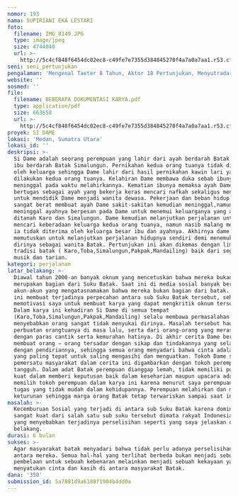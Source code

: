 ```yaml
---
nomor: 193
nama: SUPIRIANI EKA LESTARI
foto:
  filename: IMG_8149.JPG
  type: image/jpeg
  size: 4744040
  url: >-
    http://5c4cf848f6454dc02ec8-c49fe7e7355d384845270f4a7a0a7aa1.r53.cf2.rackcdn.com/4a4492ea-5e90-4f0d-8635-3481ba206595/IMG_8149.JPG
seni: seni_pertunjukan
pengalaman: 'Mengenal Taeter 8 Tahun, Aktor 18 Pertunjukan, Menyutradarai 2 Pertunjukan'
website: ''
sosmed: ''
file:
  filename: BEBERAPA DOKUMENTASI KARYA.pdf
  type: application/pdf
  size: 663658
  url: >-
    http://5c4cf848f6454dc02ec8-c49fe7e7355d384845270f4a7a0a7aa1.r53.cf2.rackcdn.com/f8aecb6e-5daf-4949-be66-413312dc52b6/BEBERAPA%20DOKUMENTASI%20KARYA.pdf
proyek: SI DAME
lokasi: 'Medan, Sumatra Utara'
lokasi_id: ''
deskripsi: >-
  Si Dame adalah seorang perempuan yang lahir dari ayah berdarah Batak Karo dan
  ibu berdarah Batak Simalungun. Pernikahan kedua orang tuanya tidak direstui
  oleh keluarga sehingga Dame lahir dari hasil pernikahan kawin lari yang
  dilakukan kedua orang tuanya. Kelahiran Dame membawa duka sebab ibunya
  meninggal pada waktu melahirkannya. Kematian ibunya memaksa ayah Dame untuk
  bertugas sebagai ayah yang bekerja keras mencari nafkah sekaligus menjadi ibu
  untuk mendidik Dame menjadi wanita dewasa. Pekerjaan dan beban hidup yang
  sangat berat membuat ayah Dame sakit-sakitan kemudian meninggal,namun sebelum
  meninggal ayahnya berpesan pada Dame untuk menemui keluarganya yang ada
  ditanah Karo dan Simalungun. Dame kemudian melanjutkan perjalanan untuk
  mencari keberadaan keluarga kedua orang tuanya, namun nasib malang menimpanya
  ia tidak diterima oleh keluarga besar ibu dan ayahnya. Akhirnya dame
  memutuskan untuk melanjutkan perjalanan hidupnya sendiri demi menemukan jati
  dirinya sebagai wanita Batak. Pertunjukan ini akan dikemas dengan lima unsur
  tradisi batak ( Karo,Toba,Simalungun,Pakpak,Mandailing) baik dari segi kostum,
  musik dan tarian. 
kategori: perjalanan
latar_belakang: >-
  Diawal tahun 2000-an banyak oknum yang mencetuskan bahwa mereka bukan
  merupakan bagian dari Suku Batak. Saat ini di media sosial banyak bermunculan
  akun-akun yang mengatasnamakan bahwa mereka bukan bagian dari batak. Fenomena
  ini membuat terjadinya perpecahan antara sub Suku Batak tersebut, sehingga
  memotivasi saya untuk membuat karya yang dapat mengkritik oknum tersebut.
  Dalam karya ini kehadiran Si Dame di semua tempat
  (Karo,Toba,Simalungun,Pakpak,Mandailing) selalu membawa permasalahan yang
  menyebabkan orang sangat tidak menyukai dirinya. Masalah tersebut hadir karena
  perbuatan orangtuanya di masa lalu, serta dari orang-orang yang merasa iri
  dengan paras cantik serta kemurahan hatinya. Di akhir cerita Dame berhasil
  membuat orang – orang tersadar dengan sikap dan tindakannya yang selalu teguh
  dengan pendiriannya, sehingga semua orang menyadari bahwa cinta adalah cara
  yang paling tepat untuk saling mengasihi dan menguatkan. Tokoh Dame sebagai
  pemersatu masyarakat dalam cerita ini digambarkan dengan tokoh perempuan yang
  tangguh. Dalam adat Batak perempuan dianggap lemah, tidak memiliki posisi yang
  kuat dalam memberi keputusan baik dalam keseharian maupun upacara adat. Saya
  memilih tokoh perempuan dalam karya ini karena menurut saya perempuan memiliki
  tugas yang tidak mudah dalam kehidupannya. Perempuan melahirkan dan memberi
  keturunan sehingga marga orang Batak tetap terwariskan sampai saat ini.
masalah: >-
  Kecemburuan Sosial yang terjadi di antara sub Suku Batak karena dominasi yang
  sangat kuat dari salah satu sub suku tersebut dimata rakyat Indonesia. Hal ini
  yang menyebabkan terjadinya perselisihan seperti yang saya jelaskan di latar
  belakang.
durasi: 6 bulan
sukses: >-
  Agar masyarakat batak menyadari bahwa tidak perlu adanya perselisihan di
  antara mereka. Semua hal-hal yang terlihat berbeda bukan menjadi sebuah
  pembelaan untuk sebuah kebenaran melainkan menjadi sebuah kekayaan yang dapat
  menyatukan cinta dan kasih di antara masyarakat Batak.
dana: '350'
submission_id: 5a7881d9a6188f1904b4dd0a
---
```

